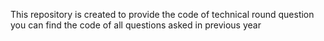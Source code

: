 This repository is created to provide the code of technical round question you can find the code of all questions asked in previous year
